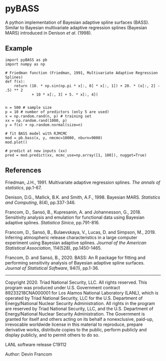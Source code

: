 # pyBASS

A python implementation of Bayesian adaptive spline surfaces (BASS).  Similar to Bayesian multivariate adaptive regression splines (Bayesian MARS) introduced in Denison _et al_. (1998).


## Example


    import pyBASS as pb
    import numpy as np

    # Friedman function (Friedman, 1991, Multivariate Adaptive Regression Splines)
    def f(x):
        return (10. * np.sin(np.pi * x[:, 0] * x[:, 1]) + 20. * (x[:, 2] - .5) ** 2 
                + 10 * x[:, 3] + 5. * x[:, 4])
    
    
    n = 500 # sample size
    p = 10 # number of predictors (only 5 are used)
    x = np.random.rand(n, p) # training set
    xx = np.random.rand(1000, p)
    y = f(x) + np.random.normal(size=n)
    
    # fit BASS model with RJMCMC
    mod = pb.bass(x, y, nmcmc=10000, nburn=9000)
    mod.plot()

    # predict at new inputs (xx)
    pred = mod.predict(xx, mcmc_use=np.array([1, 100]), nugget=True)
    
    

## References
Friedman, J.H., 1991. Multivariate adaptive regression splines. _The annals of statistics_, pp.1-67.

Denison, D.G., Mallick, B.K. and Smith, A.F., 1998. Bayesian MARS. _Statistics and Computing_, 8(4), pp.337-346.

Francom, D., Sansó, B., Kupresanin, A. and Johannesson, G., 2018. Sensitivity analysis and emulation for functional data using Bayesian adaptive splines. _Statistica Sinica_, pp.791-816.

Francom, D., Sansó, B., Bulaevskaya, V., Lucas, D. and Simpson, M., 2019. Inferring atmospheric release characteristics in a large computer experiment using Bayesian adaptive splines. _Journal of the American Statistical Association_, 114(528), pp.1450-1465.

Francom, D. and Sansó, B., 2020. BASS: An R package for fitting and performing sensitivity analysis of Bayesian adaptive spline surfaces. _Journal of Statistical Software_, 94(1), pp.1-36.



************

Copyright 2020. Triad National Security, LLC. All rights reserved.
This program was produced under U.S. Government contract 89233218CNA000001 for Los Alamos
National Laboratory (LANL), which is operated by Triad National Security, LLC for the U.S.
Department of Energy/National Nuclear Security Administration. All rights in the program are
reserved by Triad National Security, LLC, and the U.S. Department of Energy/National Nuclear
Security Administration. The Government is granted for itself and others acting on its behalf a
nonexclusive, paid-up, irrevocable worldwide license in this material to reproduce, prepare
derivative works, distribute copies to the public, perform publicly and display publicly, and to permit
others to do so.

LANL software release C19112

Author: Devin Francom